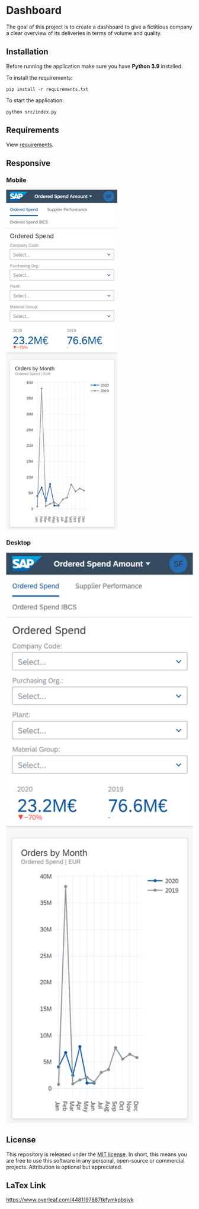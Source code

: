 # Dashboard
The goal of this project is to create a dashboard to give a fictitious company a clear overview of its deliveries in terms of volume and quality.

## Installation
Before running the application make sure you have **Python 3.9** installed.

To install the requirements:
```
pip install -r requirements.txt
```
To start the application:
```
python src/index.py
```

## Requirements
View [requirements](requirements.txt).

## Responsive

### Mobile
<img src="img/mobile_view.png" alt="mobile-view" width="300"/>

### Desktop
<img src="img/mobile_view.png" alt="desktop-view" width="1000"/>





## License

This repository is released under the [MIT license](https://opensource.org/licenses/MIT). In short, this means you are free to use this software in any personal, open-source or commercial projects. Attribution is optional but appreciated.

## LaTex Link
https://www.overleaf.com/4481197887tkfymkpbsjyk

